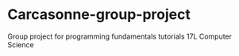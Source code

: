 # Carcasonne-group-project
Group project for programming fundamentals tutorials 17L Computer Science 
